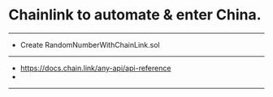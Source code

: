 # Chainlink to automate & enter China.

----------------------------------------------------------------------------------------------------

* Create RandomNumberWithChainLink.sol

----------------------------------------------------------------------------------------------------

* https://docs.chain.link/any-api/api-reference
* 
----------------------------------------------------------------------------------------------------
